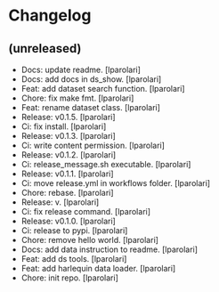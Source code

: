 Changelog
=========


(unreleased)
------------
- Docs: update readme. [lparolari]
- Docs: add docs in ds_show. [lparolari]
- Feat: add dataset search function. [lparolari]
- Chore: fix make fmt. [lparolari]
- Feat: rename dataset class. [lparolari]
- Release: v0.1.5. [lparolari]
- Ci: fix install. [lparolari]
- Release: v0.1.3. [lparolari]
- Ci: write content permission. [lparolari]
- Release: v0.1.2. [lparolari]
- Ci: release_message.sh executable. [lparolari]
- Release: v0.1.1. [lparolari]
- Ci: move release.yml in workflows folder. [lparolari]
- Chore: rebase. [lparolari]
- Release: v. [lparolari]
- Ci: fix release command. [lparolari]
- Release: v0.1.0. [lparolari]
- Ci: release to pypi. [lparolari]
- Chore: remove hello world. [lparolari]
- Docs: add data instruction to readme. [lparolari]
- Feat: add ds tools. [lparolari]
- Feat: add harlequin data loader. [lparolari]
- Chore: init repo. [lparolari]


